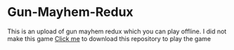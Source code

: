 # Gun-Mayhem-Redux
This is an upload of gun mayhem redux which you can play offline. I did not make this game
[Click me](https://codeload.github.com/EpikBypass/Gun-Mayhem-Redux/zip/refs/heads/main0) to download this repository to play the game
